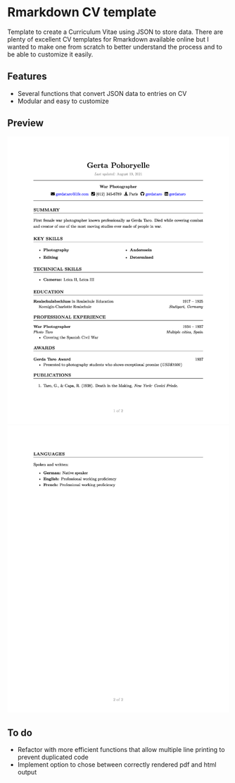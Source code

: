 # Rmarkdown CV template

Template to create a Curriculum Vitae using JSON to store data. There are plenty of excellent CV templates for Rmarkdown available online but I wanted to make one from scratch to better understand the process and to be able to customize it easily.

## Features

- Several functions that convert JSON data to entries on CV
- Modular and easy to customize

## Preview

![](https://github.com/jono3030/cv-template/blob/main/preview/CV_template-p1.jpg)
![](https://github.com/jono3030/cv-template/blob/main/preview/CV_template-p2.jpg)

## To do

- Refactor with more efficient functions that allow multiple line printing to prevent duplicated code
- Implement option to chose between correctly rendered pdf and html output
